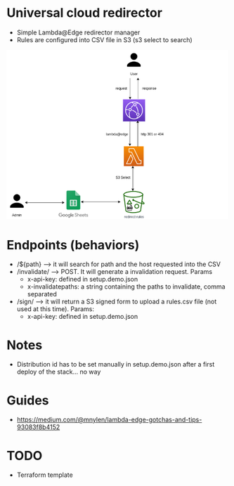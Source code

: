 # Universal cloud redirector

* Simple Lambda@Edge redirector manager
* Rules are configured into CSV file in S3 (s3 select to search)

![](docs/cloud-redirect.png)

# Endpoints (behaviors)

* /${path} --> it will search for path and the host requested into the CSV
* /invalidate/ --> POST. It will generate a invalidation request. Params
    * x-api-key: defined in setup.demo.json
    * x-invalidatepaths: a string containing the paths to invalidate, comma separated
* /sign/ --> it will return a S3 signed form to upload a rules.csv file (not used at this time). Params:
    * x-api-key: defined in setup.demo.json

# Notes

* Distribution id has to be set manually in setup.demo.json after a first deploy of the stack... no way

# Guides
- https://medium.com/@mnylen/lambda-edge-gotchas-and-tips-93083f8b4152

# TODO

- Terraform template